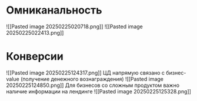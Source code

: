 # Омниканальность
![[Pasted image 20250225020718.png]]
![[Pasted image 20250225022413.png]]
# Конверсии
![[Pasted image 20250225124317.png]]
ЦД напрямую связано с бизнес-value (получение денежного вознаграждения)
![[Pasted image 20250225124850.png]]
Для бизнесов со сложным продуктом важно наличие информации на лендинге
![[Pasted image 20250225125328.png]]


